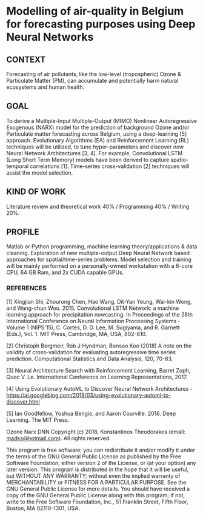 # Modelling of air-quality in Belgium for forecasting purposes using Deep Neural Networks 

## CONTEXT
Forecasting of air pollutants, like the low-level (tropospheric) Ozone & Particulate Matter (PM), can accumulate and potentially harm natural ecosystems and human health.

## GOAL
To derive a Multiple-Input Multiple-Output (MIMO) Nonlinear Autoregressive Exogenous (NARX) model for the prediction of background Ozone and/or Particulate matter forecasting across Belgium, using a deep-learning [5] approach.
Evolutionary Algorithms (EA) and Reinforcement Learning (RL) techniques will be utilized, to tune hyper-parameters and discover new Neural Network Architectures [3, 4]. For example, Convolutional LSTM (Long Short Term Memory) models have been derived to capture spatio-temporal correlations [1]. Time-series cross-validation [2] techniques will assist the model selection.

## KIND OF WORK
Literature review and theoretical work 40% / Programming 40% / Writing 20%.

## PROFILE
Matlab or Python programming, machine learning theory/applications & data cleaning. Exploration of new multiple-output Deep Neural Network based approaches for spatial/time-series problems. Model selection and training will be mainly performed on a personally-owned workstation with a 6-core CPU, 64 GB Ram, and 2x CUDA capable GPUs.

### REFERENCES

[1] Xingjian Shi, Zhourong Chen, Hao Wang, Dit-Yan Yeung, Wai-kin Wong, and Wang-chun Woo. 2015. Convolutional LSTM Network: a machine learning approach for precipitation nowcasting. In Proceedings of the 28th International Conference on Neural Information Processing Systems - Volume 1 (NIPS'15), C. Cortes, D. D. Lee, M. Sugiyama, and R. Garnett (Eds.), Vol. 1. MIT Press, Cambridge, MA, USA, 802-810.

[2] Christoph Bergmeir, Rob J Hyndman, Bonsoo Koo (2018) A note on the validity of cross-validation for evaluating autoregressive time series prediction. Computational Statistics and Data Analysis, 120, 70-83.

[3] Neural Architecture Search with Reinforcement Learning, Barret Zoph, Quoc V. Le. International Conference on Learning Representations, 2017.

[4] Using Evolutionary AutoML to Discover Neural Network Architectures - https://ai.googleblog.com/2018/03/using-evolutionary-automl-to-discover.html

[5] Ian Goodfellow, Yoshua Bengio, and Aaron Courville. 2016. Deep Learning. The MIT Press.

Ozone Narx DNN
Copyright (c) 2018, Konstantinos Theodorakos (email: madks@hotmail.com).
All rights reserved.

This program is free software; you can redistribute it and/or modify it under the terms of the GNU General Public License as published by the Free Software Foundation; either version 2 of the License, or (at your option) any later version.
This program is distributed in the hope that it will be useful, but WITHOUT ANY WARRANTY; without even the implied warranty of MERCHANTABILITY or FITNESS FOR A PARTICULAR PURPOSE.  See the GNU General Public License for more details.
You should have received a copy of the GNU General Public License along with this program; if not, write to the Free Software Foundation, Inc., 51 Franklin Street, Fifth Floor, Boston, MA  02110-1301, USA.
